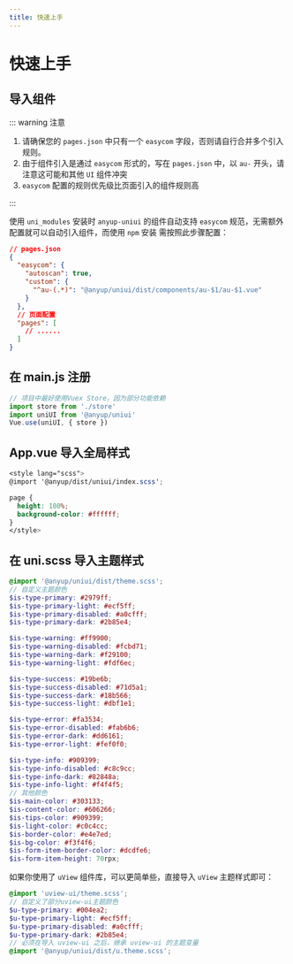 ```yaml
---
title: 快速上手
---
```


# 快速上手

## 导入组件

::: warning 注意

1. 请确保您的 `pages.json` 中只有一个 `easycom` 字段，否则请自行合并多个引入规则。
2. 由于组件引入是通过 `easycom` 形式的，写在 `pages.json` 中，以 `au-` 开头，请注意这可能和其他 `UI` 组件冲突
3. `easycom` 配置的规则优先级比页面引入的组件规则高

:::

使用 `uni_modules` 安装时 `anyup-uniui` 的组件自动支持 `easycom` 规范，无需额外配置就可以自动引入组件，而使用 `npm` 安装 需按照此步骤配置：

```json
// pages.json
{
  "easycom": {
    "autoscan": true,
    "custom": {
      "^au-(.*)": "@anyup/uniui/dist/components/au-$1/au-$1.vue"
    }
  },
  // 页面配置
  "pages": [
    // ......
  ]
}
```

## 在 main.js 注册

```js
// 项目中最好使用Vuex Store，因为部分功能依赖
import store from './store'
import uniUI from '@anyup/uniui'
Vue.use(uniUI, { store })
```

## App.vue 导入全局样式

```scss
<style lang="scss">
@import '@anyup/dist/uniui/index.scss';

page {
  height: 100%;
  background-color: #ffffff;
}
</style>
```

## 在 uni.scss 导入主题样式

```scss
@import '@anyup/uniui/dist/theme.scss';
// 自定义主题颜色
$is-type-primary: #2979ff;
$is-type-primary-light: #ecf5ff;
$is-type-primary-disabled: #a0cfff;
$is-type-primary-dark: #2b85e4;

$is-type-warning: #ff9900;
$is-type-warning-disabled: #fcbd71;
$is-type-warning-dark: #f29100;
$is-type-warning-light: #fdf6ec;

$is-type-success: #19be6b;
$is-type-success-disabled: #71d5a1;
$is-type-success-dark: #18b566;
$is-type-success-light: #dbf1e1;

$is-type-error: #fa3534;
$is-type-error-disabled: #fab6b6;
$is-type-error-dark: #dd6161;
$is-type-error-light: #fef0f0;

$is-type-info: #909399;
$is-type-info-disabled: #c8c9cc;
$is-type-info-dark: #82848a;
$is-type-info-light: #f4f4f5;
// 其他颜色
$is-main-color: #303133;
$is-content-color: #606266;
$is-tips-color: #909399;
$is-light-color: #c0c4cc;
$is-border-color: #e4e7ed;
$is-bg-color: #f3f4f6;
$is-form-item-border-color: #dcdfe6;
$is-form-item-height: 70rpx;
```

如果你使用了 `uView` 组件库，可以更简单些，直接导入 `uView` 主题样式即可：

```scss
@import 'uview-ui/theme.scss';
// 自定义了部分uview-ui主题颜色
$u-type-primary: #004ea2;
$u-type-primary-light: #ecf5ff;
$u-type-primary-disabled: #a0cfff;
$u-type-primary-dark: #2b85e4;
// 必须在导入 uview-ui 之后，继承 uview-ui 的主题变量
@import '@anyup/uniui/dist/u.theme.scss';
```
